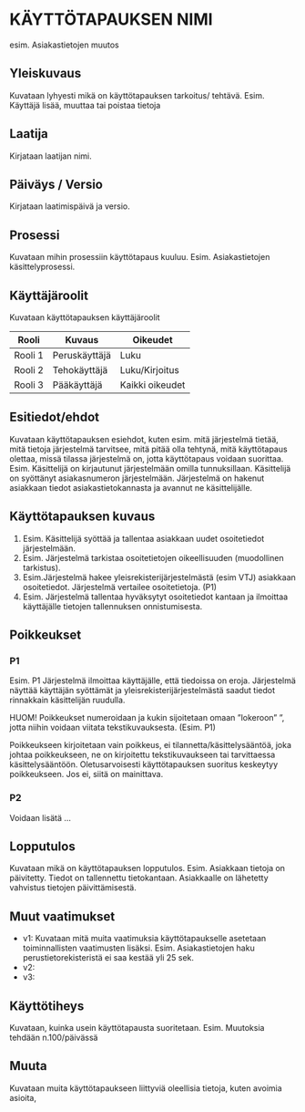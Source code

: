 # KÄYTTÖTAPAUKSEN NIMI 

esim. Asiakastietojen muutos

## Yleiskuvaus 

Kuvataan lyhyesti mikä on käyttötapauksen tarkoitus/ tehtävä.
Esim. Käyttäjä lisää, muuttaa tai poistaa tietoja

## Laatija 

Kirjataan laatijan nimi.

## Päiväys / Versio 

Kirjataan laatimispäivä ja versio.

## Prosessi 

Kuvataan mihin prosessiin käyttötapaus kuuluu.
Esim. Asiakastietojen käsittelyprosessi.

## Käyttäjäroolit 

Kuvataan käyttötapauksen käyttäjäroolit

<table>
  <thead>
  <tr>
     <th>Rooli</th>
     <th>Kuvaus</th>
     <th>Oikeudet</th>
  </tr>
  </thead>
  <tbody>
  <tr>
      <td>Rooli 1</td>
      <td>Peruskäyttäjä</td>
      <td>Luku</td>
  </tr>
  <tr>
      <td>Rooli 2</td>
      <td>Tehokäyttäjä</td>
      <td>Luku/Kirjoitus</td>
  </tr>
  <tr>
      <td>Rooli 3</td>
      <td>Pääkäyttäjä</td>
      <td>Kaikki oikeudet</td>
  </tr>
  </tbody>
</table>

## Esitiedot/ehdot 

Kuvataan käyttötapauksen esiehdot, kuten esim. mitä järjestelmä tietää, mitä
tietoja järjestelmä tarvitsee, mitä pitää olla tehtynä, mitä käyttötapaus olettaa,
missä tilassa järjestelmä on, jotta käyttötapaus voidaan suorittaa.
Esim. Käsittelijä on kirjautunut järjestelmään omilla tunnuksillaan. Käsittelijä
on syöttänyt asiakasnumeron järjestelmään. Järjestelmä on hakenut asiakkaan
tiedot asiakastietokannasta ja avannut ne käsittelijälle.

## Käyttötapauksen kuvaus

1. Esim. Käsittelijä syöttää ja tallentaa asiakkaan uudet osoitetiedot järjestelmään.
1. Esim. Järjestelmä tarkistaa osoitetietojen oikeellisuuden (muodollinen tarkistus).
1. Esim.Järjestelmä hakee yleisrekisterijärjestelmästä (esim VTJ) asiakkaan osoitetiedot. Järjestelmä vertailee osoitetietoja. (P1)
1. Esim. Järjestelmä tallentaa hyväksytyt osoitetiedot kantaan ja ilmoittaa käyttäjälle tietojen
tallennuksen onnistumisesta.


## Poikkeukset

### P1

Esim. P1 Järjestelmä ilmoittaa käyttäjälle, että tiedoissa on eroja. Järjestelmä
näyttää käyttäjän syöttämät ja yleisrekisterijärjestelmästä saadut tiedot rinnakkain
käsittelijän ruudulla.

HUOM! Poikkeukset numeroidaan ja kukin sijoitetaan omaan ”lokeroon” ”, jotta
niihin voidaan viitata tekstikuvauksesta. (Esim. P1)

Poikkeukseen kirjoitetaan vain poikkeus, ei tilannetta/käsittelysääntöä, joka johtaa
poikkeukseen, ne on kirjoitettu tekstikuvaukseen tai tarvittaessa käsittelysääntöön.
Oletusarvoisesti käyttötapauksen suoritus keskeytyy poikkeukseen. Jos ei, siitä on
mainittava. 

### P2 

Voidaan lisätä ...

## Lopputulos 

Kuvataan mikä on käyttötapauksen lopputulos.
Esim. Asiakkaan tietoja on päivitetty. Tiedot on tallennettu tietokantaan.
Asiakkaalle on lähetetty vahvistus tietojen päivittämisestä.

## Muut vaatimukset

* v1: Kuvataan mitä muita vaatimuksia käyttötapaukselle asetetaan toiminnallisten vaatimusten lisäksi. Esim. Asiakastietojen haku perustietorekisteristä ei saa kestää yli 25 sek.
* v2:
* v3:

## Käyttötiheys 

Kuvataan, kuinka usein käyttötapausta suoritetaan.
Esim. Muutoksia tehdään n.100/päivässä

## Muuta 

Kuvataan muita käyttötapaukseen liittyviä oleellisia tietoja, kuten avoimia asioita, 
